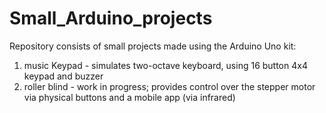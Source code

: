 # Small_Arduino_projects
Repository consists of small projects made using the Arduino Uno kit:

1. music Keypad - simulates two-octave keyboard, using 16 button 4x4 keypad and buzzer
2. roller blind - work in progress; provides control over the stepper motor via physical buttons and a mobile app (via infrared)  
